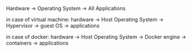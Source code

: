 Hardware -> Operating System -> All Applications

in case of virtual machine: hardware -> Host Operating System -> Hypervisor -> guest OS -> applications

in case of docker: hardware -> Host Operating System -> Docker engine -> containers -> applications
